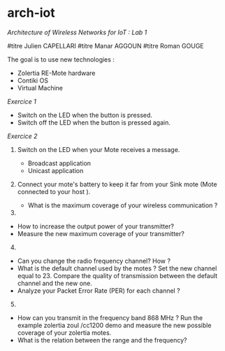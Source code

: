 # arch-iot
_Architecture of Wireless Networks for IoT : Lab 1_

#titre Julien CAPELLARI
#titre Manar AGGOUN
#titre Roman GOUGE


The goal is to use new technologies : 
- Zolertia RE-Mote hardware 
- Contiki OS
- Virtual Machine 

*Exercice 1* 

* Switch on the LED when the button is pressed.   
* Switch off the LED when the button is pressed again.

*Exercice 2*

1. Switch on the LED when your Mote receives a message.  
      * Broadcast application
      * Unicast application
      
2. Connect your mote's battery to keep it far from your Sink mote (Mote connected to your host ). 
      * What is the maximum coverage of your wireless communication ?
 
3.  
 * How to increase the output power of your transmitter? 
 * Measure the new maximum coverage of your transmitter?
 
4. 
 * Can you change the radio frequency channel? How ?
 * What is the default channel used by the motes ?
 Set the new channel equal to 23. Compare the quality of transmission between the default channel and the new one.
 * Analyze your Packet Error Rate (PER) for each channel ?
 
5.
* How can you transmit in the frequency band 868 MHz ? 
Run the example zolertia zoul /cc1200 demo and measure the new possible coverage of your zolertia
motes. 
* What is the relation between the range and the frequency?
